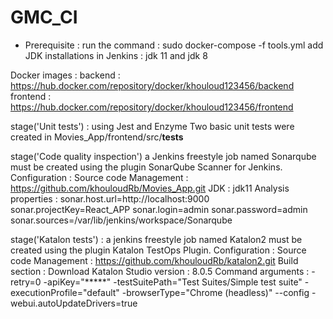 # GMC_CI

- Prerequisite : 
run the command : sudo docker-compose -f tools.yml 
add JDK installations in Jenkins : jdk 11 and jdk 8

Docker images : 
backend : https://hub.docker.com/repository/docker/khouloud123456/backend 
frontend  : https://hub.docker.com/repository/docker/khouloud123456/frontend

stage('Unit tests') : using Jest and Enzyme 
Two basic unit tests were created in Movies_App/frontend/src/__tests__

stage('Code quality inspection')
a Jenkins freestyle job named Sonarqube must be created using the plugin SonarQube Scanner for Jenkins.
Configuration : 
Source code Management : https://github.com/khouloudRb/Movies_App.git
JDK : jdk11
Analysis properties : 
sonar.host.url=http://localhost:9000
sonar.projectKey=React_APP
sonar.login=admin
sonar.password=admin
sonar.sources=/var/lib/jenkins/workspace/Sonarqube

stage('Katalon tests') : 
a jenkins freestyle job named Katalon2 must be created using the plugin 
Katalon TestOps Plugin.
Configuration :
Source code Management : https://github.com/khouloudRb/katalon2.git 
Build section : 
Download Katalon Studio version : 8.0.5
Command arguments : 
-retry=0 -apiKey="*****" -testSuitePath="Test Suites/Simple test suite" -executionProfile="default" -browserType="Chrome (headless)" --config -webui.autoUpdateDrivers=true 
